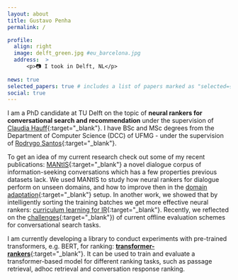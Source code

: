 ```yaml
---
layout: about
title: Gustavo Penha
permalink: /

profile:
  align: right
  image: delft_green.jpg #eu_barcelona.jpg
  address:  >
      <p>📷 I took in Delft, NL</p> 
    
news: true
selected_papers: true # includes a list of papers marked as "selected={true}"
social: true
---
```


I am a PhD candidate at TU Delft on the topic of **neural rankers for conversational search and recommendation** under the supervision of [Claudia Hauff](https://chauff.github.io/){:target="_blank"}.  I have BSc and MSc degrees from the Department of Computer Science (DCC) of UFMG - under the supervision of [Rodrygo Santos](https://homepages.dcc.ufmg.br/~rodrygo/){:target="_blank"}.

To get an idea of my current research check out some of my recent publications: [MANtIS](https://guzpenha.github.io/MANtIS/){:target="_blank"} a novel dialogue corpus of information-seeking conversations which has a few properties previous datasets lack. We used MANtIS to study how neural rankers for dialogue perform on unseen domains, and how to improve then in the [domain adaptation](https://guzpenha.github.io/guzblog/assets/pdf/Domain_Adaptation_for_CRR_CAIR20.pdf){:target="_blank"} setup. In another work, we showed that by intelligently sorting the training batches we get more effective neural rankers: [curriculum learning for IR](https://arxiv.org/abs/1912.08555){:target="_blank"}. Recently, we reflected on the [challenges](https://guzpenha.github.io/guzblog/assets/pdf/Challenges_CONVERSE20.pdf){:target="_blank"}) of current offline evaluation schemes for conversational search tasks.

 I am currently developing a library to conduct experiments with pre-trained transformers, e.g. BERT, for ranking: [**transformer-rankers**](https://guzpenha.github.io/transformer_rankers/){:target="_blank"}. It can be used to train and evaluate a transformer-based model for different ranking tasks, such as passage retrieval, adhoc retrieval and conversation response ranking.